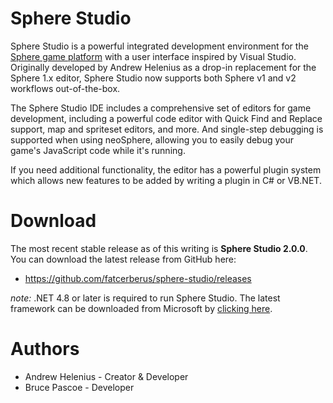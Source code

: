 Sphere Studio
=============

Sphere Studio is a powerful integrated development environment for the
[Sphere game platform](https://github.com/fatcerberus/neosphere) with a user
interface inspired by Visual Studio.  Originally developed by Andrew Helenius
as a drop-in replacement for the Sphere 1.x editor, Sphere Studio now supports
both Sphere v1 and v2 workflows out-of-the-box.

The Sphere Studio IDE includes a comprehensive set of editors for game
development, including a powerful code editor with Quick Find and Replace
support, map and spriteset editors, and more.  And single-step debugging is
supported when using neoSphere, allowing you to easily debug your game's
JavaScript code while it's running.

If you need additional functionality, the editor has a powerful plugin system
which allows new features to be added by writing a plugin in C# or VB.NET.


Download
========

The most recent stable release as of this writing is **Sphere Studio 2.0.0**.
You can download the latest release from GitHub here:

- <https://github.com/fatcerberus/sphere-studio/releases>

*note:* .NET 4.8 or later is required to run Sphere Studio.  The latest
framework can be downloaded from Microsoft by
[clicking here](https://www.microsoft.com/en-us/download/details.aspx?id=49981).


Authors
=======

- Andrew Helenius - Creator & Developer
- Bruce Pascoe - Developer
